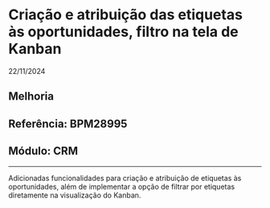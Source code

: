 # Criação e atribuição das etiquetas às oportunidades, filtro na tela de Kanban
22/11/2024
## Melhoria
## Referência: BPM28995
## Módulo: CRM
***

Adicionadas funcionalidades para criação e atribuição de etiquetas às oportunidades, além de implementar a opção de filtrar por etiquetas diretamente na visualização do Kanban.